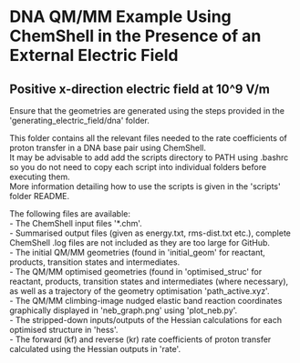 # DNA QM/MM Example Using ChemShell in the Presence of an External Electric Field

## Positive x-direction electric field at 10^9 V/m

Ensure that the geometries are generated using the steps provided in the 'generating\_electric\_field/dna' folder.</br>

This folder contains all the relevant files needed to the rate coefficients of proton transfer in a DNA base pair using ChemShell.</br>
It may be advisable to add add the scripts directory to PATH using .bashrc so you do not need to copy each script into individual folders before executing them.</br>
More information detailing how to use the scripts is given in the 'scripts' folder README.</br>

The following files are available:</br>
\- The ChemShell input files '\*.chm'.</br>
\- Summarised output files (given as energy.txt, rms-dist.txt etc.), complete ChemShell .log files are not included as they are too large for GitHub.</br>
\- The initial QM/MM geometries (found in 'initial\_geom' for reactant, products, transition states and intermediates. </br>
\- The QM/MM optimised geometries (found in 'optimised\_struc' for reactant, products, transition states and intermediates (where necessary), as well as a trajectory of the geometry optimisation 'path\_active.xyz'.</br>
\- The QM/MM climbing-image nudged elastic band reaction coordinates graphically displayed in 'neb\_graph.png' using 'plot\_neb.py'.</br>
\- The stripped\-down inputs/outputs of the Hessian calculations for each optimised structure in 'hess'.</br>
\- The forward (kf) and reverse (kr) rate coefficients of proton transfer calculated using the Hessian outputs in 'rate'.</br>
